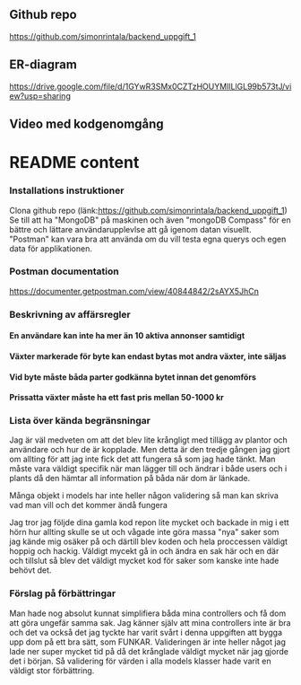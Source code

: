 ## Github repo
https://github.com/simonrintala/backend_uppgift_1

## ER-diagram
https://drive.google.com/file/d/1GYwR3SMx0CZTzHOUYMIlLlGL99b573tJ/view?usp=sharing

## Video med kodgenomgång

# README content
### Installations instruktioner
Clona github repo (länk:https://github.com/simonrintala/backend_uppgift_1)
Se till att ha "MongoDB" på maskinen och även "mongoDB Compass" för en
bättre och lättare användarupplevlse att gå igenom datan visuellt.
"Postman" kan vara bra att använda om du vill testa egna querys och egen data 
för applikationen.
### Postman documentation
https://documenter.getpostman.com/view/40844842/2sAYX5JhCn
### Beskrivning av affärsregler
#### En användare kan inte ha mer än 10 aktiva annonser samtidigt
#### Växter markerade för byte kan endast bytas mot andra växter, inte säljas
#### Vid byte måste båda parter godkänna bytet innan det genomförs
#### Prissatta växter måste ha ett fast pris mellan 50-1000 kr
### Lista över kända begränsningar
Jag är väl medveten om att det blev lite krångligt med tillägg
av plantor och användare och hur de är kopplade.
Men detta är den tredje gången jag gjort om allting för att jag inte fick
det att fungera så som jag hade tänkt. 
Man måste vara väldigt specifik när man lägger till och ändrar i både users
och i plants då den hämtar all information på båda när dom är länkade.

Många objekt i models har inte heller någon validering så man kan skriva 
vad man vill och det kommer ändå fungera

Jag tror jag följde dina gamla kod repon lite mycket och backade in mig i 
ett hörn hur allting skulle se ut och vågade inte göra massa "nya" saker som
jag kände mig osäker på och därtill blev koden och hela proccessen väldigt
hoppig och hackig. Väldigt mycekt gå in och ändra en sak här och en där
och tillslut så blev det väldigt mycket kod för saker som kanske inte hade behövt det.


### Förslag på förbättringar
Man hade nog absolut kunnat simplifiera båda mina controllers och få dom att
göra ungefär samma sak.
Jag känner själv att mina controllers inte är bra och det va också det jag tyckte
har varit svårt i denna uppgiften att bygga upp dom på ett bra sätt, som FUNKAR.
Valideringen är inte heller något jag lade ner super mycket tid på då
det krånglade väldigt mycket när jag gjorde det i början. 
Så validering för värden i alla models klasser hade varit en väldigt stor förbättring.

